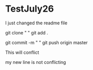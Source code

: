 # TestJuly26
I just changed the readme file

git clone "  "
git add .

git commit -m "  "
git push origin master


This will conflict



my new line is not conflicting


